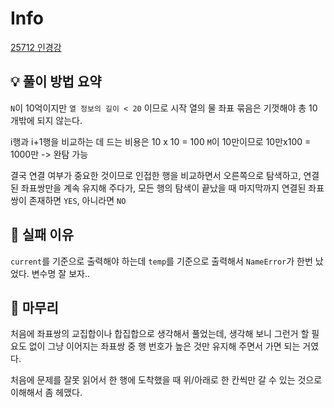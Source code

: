 # Info
[25712 인경강](https://www.acmicpc.net/problem/25712)

## 💡 풀이 방법 요약
`N`이 10억이지만 `열 정보의 길이 < 20` 이므로 시작 열의 물 좌표 묶음은 기껏해야 총 10개밖에 되지 않는다.

i행과 i+1행을 비교하는 데 드는 비용은 10 x 10 = 100
`M`이 10만이므로 10만x100 = 1000만 -> 완탐 가능

결국 연결 여부가 중요한 것이므로 인접한 행을 비교하면서 오른쪽으로 탐색하고, 연결된 좌표쌍만을 계속 유지해 주다가, 모든 행의 탐색이 끝났을 때 마지막까지 연결된 좌표쌍이 존재하면 `YES`, 아니라면 `NO`


## 👀 실패 이유
`current`를 기준으로 출력해야 하는데 `temp`를 기준으로 출력해서 `NameError`가 한번 났었다. 변수명 잘 보자..

## 🙂 마무리
처음에 좌표쌍의 교집합이나 합집합으로 생각해서 풀었는데, 생각해 보니 그런거 할 필요도 없이 그냥 이어지는 좌표쌍 중 행 번호가 높은 것만 유지해 주면서 가면 되는 거였다.
  
처음에 문제를 잘못 읽어서 한 행에 도착했을 때 위/아래로 한 칸씩만 갈 수 있는 것으로 이해해서 좀 헤맸다.
